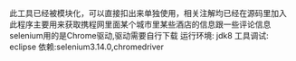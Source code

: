 此工具已经被模块化，可以直接扣出来单独使用，相关注解均已经在源码里加入
此程序主要用来获取携程网里面某个城市里某些酒店的信息跟一些评论信息
selenium用的是Chrome驱动,驱动需要自行下载
运行环境: jdk8
工具调试: eclipse
依赖:selenium3.14.0,chromedriver
